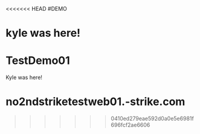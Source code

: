 <<<<<<< HEAD
#DEMO


kyle was here!
=======
# TestDemo01

Kyle was here!




# no2ndstriketestweb01.-strike.com
>>>>>>> 0410ed279eae592d0a0e5e6981f696fcf2ae6606
